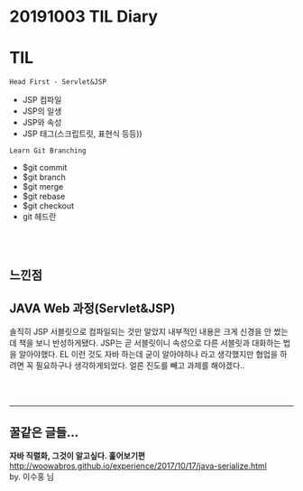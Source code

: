 # 20191003 TIL Diary
# **TIL** <br>
`Head First - Servlet&JSP`
   - JSP 컴파일
   - JSP의 일생
   - JSP와 속성
   - JSP 태그(스크립트릿, 표현식 등등))

`Learn Git Branching`
   - $git commit
   - $git branch
   - $git merge
   - $git rebase
   - $git checkout
   - git 헤드란

<br><br>

   ## **느낀점** <br>
## JAVA Web 과정(Servlet&JSP)
솔직히 JSP 서블릿으로 컴파일되는 것만 알았지 내부적인 내용은 크게 신경을 안 썼는데 책을 보니 반성하게됐다. JSP는 곧 서블릿이니 속성으로 다른 서블릿과 대화하는 법을 알아야했다. EL 이런 것도 자바 하는데 굳이 알아야하나 라고 생각했지만 협업을 하려면 꼭 필요하구나 생각하게되었다. 얼른 진도를 빼고 과제를 해야겠다..

<br><br>
* * *

## **꿀같은 글들...** <br>


**자바 직렬화, 그것이 알고싶다. 훑어보기편** <br>
http://woowabros.github.io/experience/2017/10/17/java-serialize.html <br>
by. 이수홍 님 <br>
